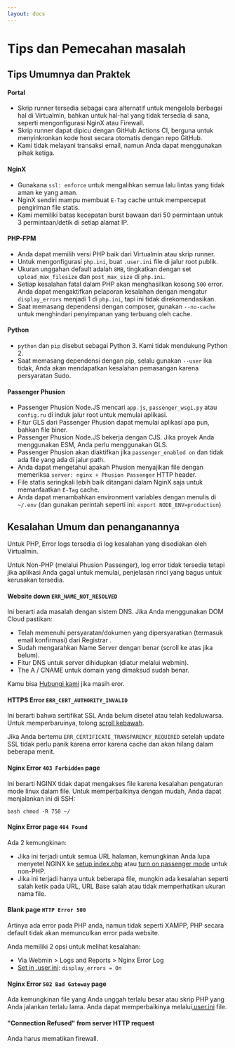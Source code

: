 ```yaml
---
layout: docs
---
```


# Tips dan Pemecahan masalah

## Tips Umumnya dan Praktek

#### Portal

- Skrip runner tersedia sebagai cara alternatif untuk mengelola berbagai hal di Virtualmin, bahkan untuk hal-hal yang tidak tersedia di sana, seperti mengonfigurasi NginX atau Firewall.
- Skrip runner dapat dipicu dengan GitHub Actions CI, berguna untuk menyinkronkan kode host secara otomatis dengan repo GitHub.
- Kami tidak melayani transaksi email, namun Anda dapat menggunakan pihak ketiga.

#### NginX

- Gunakana `ssl: enforce` untuk mengalihkan semua lalu lintas yang tidak aman ke yang aman.
- NginX sendiri mampu membuat `E-Tag` cache untuk mempercepat pengiriman file statis.
- Kami memiliki batas kecepatan burst bawaan dari 50 permintaan untuk 3 permintaan/detik di setiap alamat IP.

#### PHP-FPM

- Anda dapat memilih versi PHP baik dari Virtualmin atau skrip runner.
- Untuk mengonfigurasi `php.ini`, buat `.user.ini` file di jalur root publik.
- Ukuran unggahan default adalah `8MB`, tingkatkan dengan set `upload_max_filesize` dan `post_max_size` di `php.ini`.
- Setiap kesalahan fatal dalam PHP akan menghasilkan kosong `500` error. Anda dapat mengaktifkan pelaporan kesalahan dengan mengatur `display_errors` menjadi 1 di `php.ini`, tapi ini tidak direkomendasikan.
- Saat memasang dependensi dengan composer, gunakan `--no-cache` untuk menghindari penyimpanan yang terbuang oleh cache.

#### Python

- `python` dan `pip` disebut sebagai Python 3. Kami tidak mendukung Python 2.
- Saat memasang dependensi dengan pip, selalu gunakan `--user` ika tidak, Anda akan mendapatkan kesalahan pemasangan karena persyaratan Sudo.

#### Passenger Phusion

- Passenger Phusion Node.JS mencari `app.js`, `passenger_wsgi.py` atau `config.ru` di induk jalur root untuk memulai aplikasi.
- Fitur GLS dari Passenger Phusion dapat memulai aplikasi apa pun, bahkan file biner.
- Passenger Phusion Node.JS bekerja dengan CJS. Jika proyek Anda menggunakan ESM, Anda perlu menggunakan GLS.
- Passenger Phusion akan diaktifkan jika `passenger_enabled on` dan tidak ada file yang ada di jalur path.
- Anda dapat mengetahui apakah Phusion menyajikan file dengan memeriksa `server: nginx + Phusion Passenger` HTTP header.
- File statis seringkali lebih baik ditangani dalam NginX saja untuk memanfaatkan `E-Tag` cache.
- Anda dapat menambahkan environment variables dengan menulis di `~/.env` (dan gunakan perintah seperti ini: `export NODE_ENV=production`)

## Kesalahan Umum dan penanganannya

Untuk PHP, Error logs tersedia di log kesalahan yang disediakan oleh Virtualmin.

Untuk Non-PHP (melalui Phusion Passenger), log error tidak tersedia tetapi jika aplikasi Anda gagal untuk memulai, penjelasan rinci yang bagus untuk kerusakan tersedia.

#### Website down `ERR_NAME_NOT_RESOLVED`

Ini berarti ada masalah dengan sistem DNS. Jika Anda menggunakan DOM Cloud pastikan:

- Telah memenuhi persyaratan/dokumen yang dipersyaratkan (termasuk email konfirmasi) dari Registrar .
- Sudah mengarahkan Name Server dengan benar (scroll ke atas jika belum).
- Fitur DNS untuk server dihidupkan (diatur melalui webmin).
- The A / CNAME untuk domain yang dimaksud sudah benar.

Kamu bisa [Hubungi kami](mailto:support@domcloud.id) jika masih eror.

#### HTTPS Error `ERR_CERT_AUTHORITY_INVALID`

Ini berarti bahwa sertifikat SSL Anda belum disetel atau telah kedaluwarsa. Untuk memperbaruinya, tolong [scroll kebawah](#how-to-renew-ssl).

Jika Anda bertemu `ERR_CERTIFICATE_TRANSPARENCY_REQUIRED` setelah update SSL tidak perlu panik karena error karena cache dan akan hilang dalam beberapa menit.

#### Nginx Error `403 Forbidden` page

Ini berarti NGINX tidak dapat mengakses file karena kesalahan pengaturan mode linux dalam file. Untuk memperbaikinya dengan mudah, Anda dapat menjalankan ini di SSH:

`bash chmod -R 750 ~/`

#### Nginx Error page `404 Found`

Ada 2 kemungkinan:

- Jika ini terjadi untuk semua URL halaman, kemungkinan Anda lupa menyetel NGINX ke [setup index.php](#how-to-install-php-framework) atau [turn on passenger mode](#passenger) untuk non-PHP.
- Jika ini terjadi hanya untuk beberapa file, mungkin ada kesalahan seperti salah ketik pada URL, URL Base salah atau tidak memperhatikan ukuran nama file.

#### Blank page `HTTP Error 500`

Artinya ada error pada PHP anda, namun tidak seperti XAMPP, PHP secara default tidak akan memunculkan error pada website.

Anda memiliki 2 opsi untuk melihat kesalahan:

- Via Webmin > Logs and Reports > Nginx Error Log
- [Set in .user.ini](#fastcgi): `display_errors = On`

#### Nginx Error `502 Bad Gateway` page

Ada kemungkinan file yang Anda unggah terlalu besar atau skrip PHP yang Anda jalankan terlalu lama. Anda dapat memperbaikinya melalui[.user.ini](#fastcgi) file.

#### "Connection Refused" from server HTTP request

Anda harus mematikan firewall.
